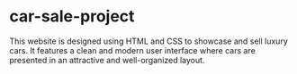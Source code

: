 # car-sale-project
This website is designed using HTML and CSS to showcase and sell luxury cars. It features a clean and modern user interface where cars are presented in an attractive and well-organized layout.
